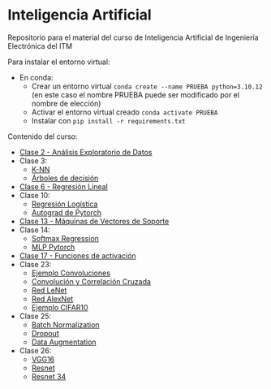# Inteligencia Artificial

Repositorio para el material del curso de Inteligencia Artificial de Ingeniería Electrónica del ITM

Para instalar el entorno virtual:

- En conda: 
  - Crear un entorno virtual `conda create --name PRUEBA python=3.10.12` (en este caso el nombre PRUEBA puede ser modificado por el nombre de elección)
  - Activar el entorno virtual creado `conda activate PRUEBA`
  - Instalar con `pip install -r requirements.txt`

Contenido del curso:
- [Clase 2 - Análisis Exploratorio de Datos](/Clase02/EDA.ipynb)
- Clase 3:
    - [K-NN](/Clase03/kNearestNeighbors.ipynb)
    - [Árboles de decisión](/Clase03/DecisionTrees.ipynb)
- [Clase 6 - Regresión Lineal](/Clase06/RegresionLineal.ipynb)
- Clase 10:
    - [Regresión Logística](/Clase10/RegresionLogistica.ipynb)
    - [Autograd de Pytorch](/Clase10/pytorch-autogradEjemploClase.ipynb)
- [Clase 13 - Máquinas de Vectores de Soporte](/Clase13/SVM_kernel.ipynb)
- Clase 14:
    - [Softmax Regression](/Clase14/1_softmax_regression_mnist.ipynb)
    - [MLP Pytorch](/Clase14/2_mlp-pytorch_softmax-crossentr.ipynb)
- [Clase 17 - Funciones de activación](/Clase17/xor-problem.ipynb)
- Clase 23:
    - [Ejemplo Convoluciones](/Clase23/1-MLP_CNN.ipynb)
    - [Convolución y Correlación Cruzada](/Clase23/2-cross-correlation.ipynb)
    - [Red LeNet](/Clase23/3-lenet5-mnist.ipynb)
    - [Red AlexNet](/Clase23/4-alexnet-cifar10.ipynb)
    - [Ejemplo CIFAR10](/Clase23/5-cnn-cifar10.ipynb)
- Clase 25:
    - [Batch Normalization](/Clase25/batchnorm.ipynb)
    - [Dropout](/Clase25/dropout.ipynb)
    - [Data Augmentation](/Clase25/data-augmentation.ipynb)
- Clase 26:
    - [VGG16](/Clase26/1.1-vgg16.ipynb)
    - [Resnet](/Clase26/2-resnet-example.ipynb)
    - [Resnet 34](/Clase26/2-resnet34.ipynb)